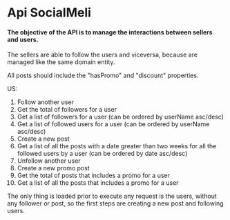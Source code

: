 # Api SocialMeli

#### The objective of the API is to manage the interactions between sellers and users.

The sellers are able to follow the users and viceversa, because are managed like the same domain entity.

All posts should include the "hasPromo" and "discount" properties.

US:
1) Follow another user
2) Get the total of followers for a user
3) Get a list of followers for a user (can be ordered by userName asc/desc)
4) Get a list of followed users for a user (can be ordered by userName asc/desc)
5) Create a new post
6) Get a list of all the posts with a date greater than two weeks for all the followed users by a user (can be ordered by date asc/desc)
7) Unfollow another user
8) Create a new promo post
9) Get the total of posts that includes a promo for a user
10) Get a list of all the posts that includes a promo for a user

The only thing is loaded prior to execute any request is the users, without any follower or post, so the first steps are creating a new post and following users.